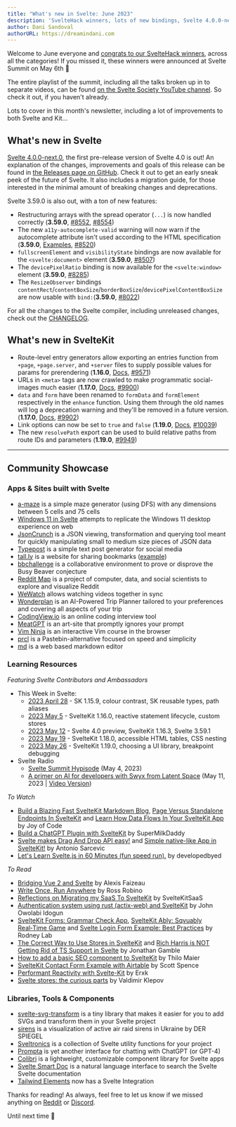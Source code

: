 ```yaml
---
title: "What's new in Svelte: June 2023"
description: 'SvelteHack winners, lots of new bindings, Svelte 4.0.0-next.0, and a bunch of new features in SvelteKit'
author: Dani Sandoval
authorURL: https://dreamindani.com
---
```


Welcome to June everyone and [congrats to our SvelteHack winners](https://hack.sveltesociety.dev/winners), across all the categories! If you missed it, these winners were announced at Svelte Summit on May 6th 🎉

The entire playlist of the summit, including all the talks broken up in to separate videos, can be found [on the Svelte Society YouTube channel](https://www.youtube.com/playlist?list=PL8bMgX1kyZTiODueVnrK5GR42u3hgN13X). So check it out, if you haven't already.

Lots to cover in this month's newsletter, including a lot of improvements to both Svelte and Kit...

## What's new in Svelte

[Svelte 4.0.0-next.0](https://github.com/sveltejs/svelte/releases), the first pre-release version of Svelte 4.0 is out! An explanation of the changes, improvements and goals of this release can be found in [the Releases page on GitHub](https://github.com/sveltejs/svelte/releases/tag/svelte%404.0.0-next.0). Check it out to get an early sneak peek of the future of Svelte. It also includes a migration guide, for those interested in the minimal amount of breaking changes and deprecations.

Svelte 3.59.0 is also out, with a ton of new features:

- Restructuring arrays with the spread operator (`...`) is now handled correctly (**3.59.0**, [#8552](https://github.com/sveltejs/svelte/issues/8552), [#8554](https://github.com/sveltejs/svelte/issues/8554))
- The new `a11y-autocomplete-valid` warning will now warn if the autocomplete attribute isn't used according to the HTML specification (**3.59.0**, [Examples](https://github.com/evcohen/eslint-plugin-jsx-a11y/blob/d32a27fb64f4127d31e4e76bd08e319cfaf0ba53/docs/rules/autocomplete-valid.md), [#8520](https://github.com/sveltejs/svelte/pull/8520))
- `fullscreenElement` and `visibilityState` bindings are now available for the `<svelte:document>` element (**3.59.0**, [#8507](https://github.com/sveltejs/svelte/pull/8507))
- The `devicePixelRatio` binding is now available for the `<svelte:window>` element (**3.59.0**, [#8285](https://github.com/sveltejs/svelte/issues/8285))
- The `ResizeObserver` bindings `contentRect`/`contentBoxSize`/`borderBoxSize`/`devicePixelContentBoxSize` are now usable with `bind:`(**3.59.0**, [#8022](https://github.com/sveltejs/svelte/pull/8022))

For all the changes to the Svelte compiler, including unreleased changes, check out the [CHANGELOG](https://github.com/sveltejs/svelte/blob/master/CHANGELOG.md).

## What's new in SvelteKit

- Route-level entry generators allow exporting an entries function from `+page`, `+page.server`, and `+server` files to supply possible values for params for prerendering (**1.16.0**, [Docs](/docs/kit/page-options#entries), [#9571](https://github.com/sveltejs/kit/pull/9571))
- URLs in `<meta>` tags are now crawled to make programmatic social-images much easier (**1.17.0**, [Docs](/docs/kit/seo#Manual-setup-title-and-meta), [#9900](https://github.com/sveltejs/kit/pull/9900))
- `data` and `form` have been renamed to `formData` and `formElement` respectively in the `enhance` function. Using them through the old names will log a deprecation warning and they'll be removed in a future version. (**1.17.0**, [Docs](/docs/kit/form-actions#Progressive-enhancement-use:enhance), [#9902](https://github.com/sveltejs/kit/pull/9902))
- Link options can now be set to `true` and `false` (**1.19.0**, [Docs](/docs/kit/link-options#disabling-options), [#10039](https://github.com/sveltejs/kit/pull/10039))
- The new `resolvePath` export can be used to build relative paths from route IDs and parameters (**1.19.0**, [#9949](https://github.com/sveltejs/kit/pull/9949))

---

## Community Showcase

### Apps & Sites built with Svelte

- [a-maze](https://github.com/nedredmond/a-maze) is a simple maze generator (using DFS) with any dimensions between 5 cells and 75 cells
- [Windows 11 in Svelte](https://github.com/yashash-pugalia/win11-svelte) attempts to replicate the Windows 11 desktop experience on web
- [JsonCrunch](https://github.com/aghorui/jsoncrunch) is a JSON viewing, transformation and querying tool meant for quickly manipulating small to medium size pieces of JSON data
- [Typepost](https://dezain.io/typepost/) is a simple text post generator for social media
- [tall.ly](https://tall.ly/) is a website for sharing bookmarks ([example](https://tall.ly/zx/icons))
- [bbchallenge](https://github.com/bbchallenge/bbchallenge) is a collaborative environment to prove or disprove the Busy Beaver conjecture
- [Reddit Map](https://github.com/iDPI-Umass/reddit-map) is a project of computer, data, and social scientists to explore and visualize Reddit
- [WeWatch](https://github.com/orosmatthew/wewatch) allows watching videos together in sync
- [Wonderplan](https://wonderplan.ai/) is an AI-Powered Trip Planner tailored to your preferences and covering all aspects of your trip
- [CodingView.io](https://codingview.io/) is an online coding interview tool
- [MeatGPT](https://meat-gpt.sonnet.io/) is an art-site that promptly ignores your prompt
- [Vim Ninja](https://www.vimninja.com/) is an interactive Vim course in the browser
- [prcl](https://prcl.dev/) is a Pastebin-alternative focused on speed and simplicity
- [md](https://github.com/rossrobino/md) is a web based markdown editor

### Learning Resources

_Featuring Svelte Contributors and Ambassadors_

- This Week in Svelte:
  - [2023 April 28](https://www.youtube.com/watch?v=LlONGghw_MA) - SK 1.15.9, colour contrast, SK reusable types, path aliases
  - [2023 May 5](https://www.youtube.com/watch?v=jo9osUzHnHY) - SvelteKit 1.16.0, reactive statement lifecycle, custom stores
  - [2023 May 12](https://www.youtube.com/watch?v=MBSYHW50xb8) - Svelte 4.0 preview, SvelteKit 1.16.3, Svelte 3.59.1
  - [2023 May 19](https://www.youtube.com/watch?v=CnvU6K12iK4) - SvelteKit 1.18.0, accessible HTML tables, CSS nesting
  - [2023 May 26](https://www.youtube.com/watch?v=oqroEq1DoKI) - SvelteKit 1.19.0, choosing a UI library, breakpoint debugging
- Svelte Radio
  - [Svelte Summit Hypisode](https://www.svelteradio.com/episodes/svelte-summit-hypisode) (May 4, 2023)
  - [A primer on AI for developers with Swyx from Latent Space](https://www.svelteradio.com/episodes/a-primer-on-ai-for-developers-with-swyx-from-latent-space) (May 11, 2023 | [Video Version](https://www.youtube.com/watch?v=PzImLLdU5Wk))

_To Watch_

- [Build a Blazing Fast SvelteKit Markdown Blog](https://www.youtube.com/watch?v=RhScu3uqGd0), [Page Versus Standalone Endpoints In SvelteKit](https://www.youtube.com/watch?v=8OmsVZuuQMc) and [Learn How Data Flows In Your SvelteKit App](https://www.youtube.com/watch?v=ampDDmT3TU0) by Joy of Code
- [Build a ChatGPT Plugin with SvelteKit](https://www.youtube.com/watch?v=P4wZ9JIxwjs) by SuperMilkDaddy
- [Svelte makes Drag And Drop API easy!](https://www.youtube.com/watch?v=lTDKhj83tec) and [Simple native-like App in SvelteKit!](https://www.youtube.com/watch?v=Enl4OPQ2OAM) by Antonio Sarcevic
- [Let's Learn Svelte.js in 60 Minutes (fun speed run).](https://www.youtube.com/watch?v=0FCbd1XVYWo) by developedbyed

_To Read_

- [Bridging Vue 2 and Svelte](https://workadventu.re/blog/post/bridging-vue2-and-svelte) by Alexis Faizeau
- [Write Once, Run Anywhere](https://blog.robino.dev/posts/drizzle-svelte) by Ross Robino
- [Reflections on Migrating my SaaS To SvelteKit](http://sveltekitsaas.com/articles/migrate-saas-to-sveltekit/) by SvelteKitSaaS
- [Authentication system using rust (actix-web) and SvelteKit](https://dev.to/sirneij/full-stack-authentication-system-using-rust-actix-web-and-sveltekit-1cc6) by John Owolabi Idogun
- [SvelteKit Forms: Grammar Check App](https://rodneylab.com/sveltekit-forms/), [SvelteKit Ably: Sqvuably Real‑Time Game](https://rodneylab.com/sveltekit-ably/) and [Svelte Login Form Example: Best Practices](https://rodneylab.com/svelte-login-form-example/) by Rodney Lab
- [The Correct Way to Use Stores in SvelteKit](https://dev.to/jdgamble555/the-correct-way-to-use-stores-in-sveltekit-3h6i) and [Rich Harris is NOT Getting Rid of TS Support in Svelte](https://dev.to/jdgamble555/rich-harris-is-not-getting-rid-of-ts-support-in-svelte-pp6) by Jonathan Gamble
- [How to add a basic SEO component to SvelteKit](https://maier.tech/posts/how-to-add-a-basic-seo-component-to-sveltekit) by Thilo Maier
- [SvelteKit Contact Form Example with Airtable](https://scottspence.com/posts/sveltekit-contact-form-example-with-airtable) by Scott Spence
- [Performant Reactivity with Svelte-Kit](https://itnext.io/performant-reactivity-with-svelte-kit-47d11769c5f) by Erxk
- [Svelte stores: the curious parts](https://blog.thoughtspile.tech/2023/04/22/svelte-stores/) by Valdimir Klepov

### Libraries, Tools & Components

- [svelte-svg-transform](https://github.com/bartektelec/svelte-svg-transform) is a tiny library that makes it easier for you to add SVGs and transform them in your Svelte project
- [sirens](https://github.com/spiegelgraphics/sirens) is a visualization of active air raid sirens in Ukraine by DER SPIEGEL
- [Sveltronics](https://github.com/vasucp1207/sveltronics) is a collection of Svelte utility functions for your project
- [Prompta](https://github.com/iansinnott/prompta) is yet another interface for chatting with ChatGPT (or GPT-4)
- [Colibri](https://github.com/thetinkerinc/colibri) is a lightweight, customizable component library for Svelte apps
- [Svelte Smart Doc](https://www.sveltron.com/) is a natural language interface to search the Svelte Svelte documentation
- [Tailwind Elements](https://tailwind-elements.com/docs/standard/integrations/svelte-integration/) now has a Svelte Integration

Thanks for reading! As always, feel free to let us know if we missed anything on [Reddit](https://www.reddit.com/r/sveltejs/) or [Discord](https://discord.gg/svelte).

Until next time 👋
